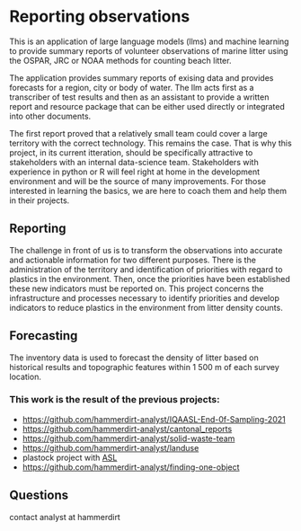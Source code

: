 # Reporting observations

This is an application of large language models (llms) and machine learning to provide summary reports of volunteer observations of marine litter using the OSPAR, JRC or NOAA methods for counting beach litter.

The application provides summary reports of exising data and provides forecasts for a region, city or body of water. The llm acts first as a transcriber of test results and then as an assistant to provide a written report and resource package that can be either used directly or integrated into other documents.

The first report proved that a relatively small team could cover a large territory with the correct technology. 
This remains the case. That is why this project, in its current itteration, should be specifically attractive to stakeholders 
with an internal data-science team. Stakeholders with experience in python or R will feel right at home in the development environment 
and will be the source of many improvements. For those interested in learning the basics, we are here to 
coach them and help them in their projects.

## Reporting

The challenge in front of us is to transform the observations into accurate and actionable information for two different purposes. 
There is the administration of the territory and identification of priorities with regard to plastics in the environment. 
Then, once the priorities have been established these new indicators must be reported on. This project concerns the 
infrastructure and processes necessary to identify priorities and develop indicators to reduce plastics in the 
environment from litter density counts.

## Forecasting 

The inventory data is used to forecast the density of litter based on historical results and topographic features within 
1 500 m of each survey location.

### This work is the result of the previous projects:

* https://github.com/hammerdirt-analyst/IQAASL-End-0f-Sampling-2021
* https://github.com/hammerdirt-analyst/cantonal_reports
* https://github.com/hammerdirt-analyst/solid-waste-team
* https://github.com/hammerdirt-analyst/landuse
* plastock project with [ASL](https://asleman.org/)
* https://github.com/hammerdirt-analyst/finding-one-object

## Questions

contact analyst at hammerdirt
